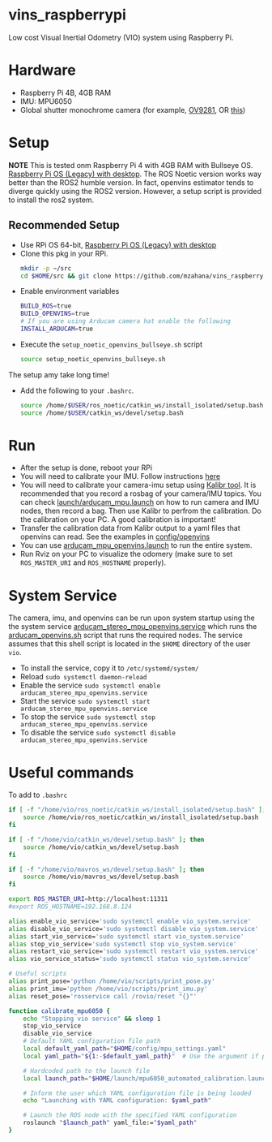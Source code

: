 # vins_raspberrypi
Low cost Visual Inertial Odometry (VIO) system using Raspberry Pi.

# Hardware
* Raspberry Pi 4B, 4GB RAM
* IMU: MPU6050
* Global shutter monochrome camera (for example, [OV9281](https://www.arducam.com/product/arducam-ov9281-1mp-global-shutter-noir-mono-mipi-camera-with-130deg-m12-mount-for-raspberry-pi/), OR [this](https://www.uctronics.com/arducam-ov9281-monochrome-global-shutter-camera-module-wide-angle.html))


# Setup
**NOTE** This is tested onm Raspberry Pi 4 with 4GB RAM with Bullseye OS. [Raspberry Pi OS (Legacy) with desktop](https://www.raspberrypi.com/software/operating-systems/). The ROS Noetic version works way better than the ROS2 humble version. In fact, openvins estimator tends to diverge quickly using the ROS2 version. However, a setup script is provided to install the ros2 system.

## Recommended Setup
* Use RPi OS 64-bit, [Raspberry Pi OS (Legacy) with desktop](https://www.raspberrypi.com/software/operating-systems/)
* Clone this pkg in your RPi.
    ```sh
    mkdir -p ~/src
    cd $HOME/src && git clone https://github.com/mzahana/vins_raspberrypi.git
    ```
* Enable environment variables
    ```sh
    BUILD_ROS=true
    BUILD_OPENVINS=true
    # If you are using Arducam camera hat enable the following
    INSTALL_ARDUCAM=true
    ```
* Execute the `setup_noetic_openvins_bullseye.sh` script
    ```sh
    source setup_noetic_openvins_bullseye.sh
    ```
The setup amy take long time!

* Add the following to your `.bashrc`.
    ```sh
    source /home/$USER/ros_noetic/catkin_ws/install_isolated/setup.bash
    source /home/$USER/catkin_ws/devel/setup.bash
    ```
# Run
* After the setup is done, reboot your RPi
* You will need to calibrate your IMU. Follow instructions [here](https://github.com/Brazilian-Institute-of-Robotics/mpu6050_driver)
* You will need to  calibrate your camera-imu setup using [Kalibr tool](https://github.com/ethz-asl/kalibr). It is recommended that you record a rosbag of your camera/IMU topics. You can check [launch/arducam_mpu.launch](launch/arducam_mpu.launch) on how to run camera and IMU nodes, then record a bag.  Then use Kalibr to perfrom the calibration. Do the calibration on your PC. A good calibration is important!
* Transfer the calibration data from Kalibr output to a yaml files that openvins can read. See the examples in [config/openvins](config/openvins)
* You can use [arducam_mpu_openvins.launch](launch/arducam_mpu_openvins.launch) to run the entire system.
* Run Rviz on your PC to visualize the odomery (make sure to set `ROS_MASTER_URI` and `ROS_HOSTNAME` properly).

# System Service
The camera, imu, and openvins can be run upon system startup using the the system service [arducam_stereo_mpu_openvins.service](services/arducam_stereo_mpu_openvins.service) which runs the [arducam_openvins.sh](services/arducam_openvins.sh) script that runs the required nodes. The service assumes that this shell script is located in the `$HOME` directory of the user `vio`. 
* To install the service, copy it to `/etc/systemd/system/`
* Reload `sudo systemctl daemon-reload`
* Enable the service `sudo systemctl enable arducam_stereo_mpu_openvins.service`
* Start the service `sudo systemctl start arducam_stereo_mpu_openvins.service`
* To stop the service `sudo systemctl stop arducam_stereo_mpu_openvins.service`
* To disable the service `sudo systemctl disable arducam_stereo_mpu_openvins.service`

# Useful commands
To add to `.bashrc`

```sh
if [ -f "/home/vio/ros_noetic/catkin_ws/install_isolated/setup.bash" ]; then
    source /home/vio/ros_noetic/catkin_ws/install_isolated/setup.bash
fi

if [ -f "/home/vio/catkin_ws/devel/setup.bash" ]; then
    source /home/vio/catkin_ws/devel/setup.bash
fi

if [ -f "/home/vio/mavros_ws/devel/setup.bash" ]; then
    source /home/vio/mavros_ws/devel/setup.bash
fi

export ROS_MASTER_URI=http://localhost:11311
#export ROS_HOSTNAME=192.168.8.124

alias enable_vio_service='sudo systemctl enable vio_system.service'
alias disable_vio_service='sudo systemctl disable vio_system.service'
alias start_vio_service='sudo systemctl start vio_system.service'
alias stop_vio_service='sudo systemctl stop vio_system.service'
alias restart_vio_service='sudo systemctl restart vio_system.service'
alias vio_service_status='sudo systemctl status vio_system.service'

# Useful scripts
alias print_pose='python /home/vio/scripts/print_pose.py'
alias print_imu='python /home/vio/scripts/print_imu.py'
alias reset_pose='rosservice call /rovio/reset "{}"'

function calibrate_mpu6050 {
    echo "Stopping vio service" && sleep 1
    stop_vio_service
    disable_vio_service
    # Default YAML configuration file path
    local default_yaml_path="$HOME/config/mpu_settings.yaml"
    local yaml_path="${1:-$default_yaml_path}"  # Use the argument if provided, otherwise use the default

    # Hardcoded path to the launch file
    local launch_path="$HOME/launch/mpu6050_automated_calibration.launch"

    # Inform the user which YAML configuration file is being loaded
    echo "Launching with YAML configuration: $yaml_path"

    # Launch the ROS node with the specified YAML configuration
    roslaunch "$launch_path" yaml_file:="$yaml_path"
}
```
